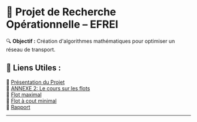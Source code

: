 # 📌 **Projet de Recherche Opérationnelle** – EFREI  
🔍 **Objectif :** Création d'algorithmes mathématiques pour optimiser un réseau de transport.  

## 🔗 **Liens Utiles :**  
📄 [Présentation du Projet](https://moodle.myefrei.fr/pluginfile.php/599604/mod_resource/content/3/SM602-Projet-1-18.pdf)  
📄 [ANNEXE 2: Le cours sur les flots](https://moodle.myefrei.fr/pluginfile.php/599940/mod_resource/content/1/SM602-Projet-19-48.pdf)  
📌 [Flot maximal](https://moodle.myefrei.fr/mod/lti/view.php?id=105587)  
📌 [Flot à cout minimal](https://moodle.myefrei.fr/mod/lti/view.php?id=105588)  
📝 [Rapport](https://docs.google.com/document/d/1wihA-ZXBunJ-pxhEw3tKzJPLrMxfADqRxaapOeo9hD4/edit?tab=t.0)  

---
